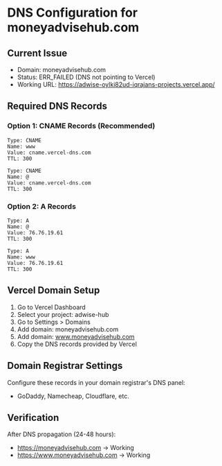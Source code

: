 # DNS Configuration for moneyadvisehub.com

## Current Issue
- Domain: moneyadvisehub.com
- Status: ERR_FAILED (DNS not pointing to Vercel)
- Working URL: https://adwise-oylki82ud-iqrajans-projects.vercel.app/

## Required DNS Records

### Option 1: CNAME Records (Recommended)
```
Type: CNAME
Name: www
Value: cname.vercel-dns.com
TTL: 300

Type: CNAME  
Name: @
Value: cname.vercel-dns.com
TTL: 300
```

### Option 2: A Records
```
Type: A
Name: @
Value: 76.76.19.61
TTL: 300

Type: A
Name: www
Value: 76.76.19.61
TTL: 300
```

## Vercel Domain Setup
1. Go to Vercel Dashboard
2. Select your project: adwise-hub
3. Go to Settings > Domains
4. Add domain: moneyadvisehub.com
5. Add domain: www.moneyadvisehub.com
6. Copy the DNS records provided by Vercel

## Domain Registrar Settings
Configure these records in your domain registrar's DNS panel:
- GoDaddy, Namecheap, Cloudflare, etc.

## Verification
After DNS propagation (24-48 hours):
- https://moneyadvisehub.com → Working
- https://www.moneyadvisehub.com → Working